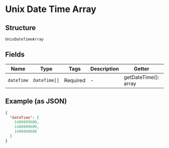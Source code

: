 
# Unix Date Time Array

## Structure

`UnixDateTimeArray`

## Fields

| Name | Type | Tags | Description | Getter | Setter |
|  --- | --- | --- | --- | --- | --- |
| `dateTime` | `DateTime[]` | Required | - | getDateTime(): array | setDateTime(array dateTime): void |

## Example (as JSON)

```json
{
  "dateTime": [
    1480809600,
    1480809600,
    1480809600
  ]
}
```

